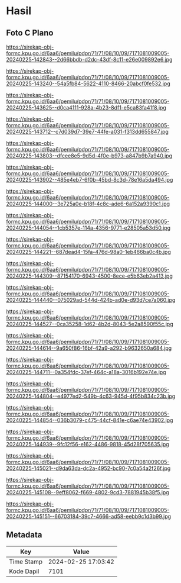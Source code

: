 # Hasil

## Foto C Plano

https://sirekap-obj-formc.kpu.go.id/6aa6/pemilu/pdpr/71/71/08/10/09/7171081009005-20240225-142843--2d66bbdb-d2dc-43df-8c11-e26e009892e6.jpg

https://sirekap-obj-formc.kpu.go.id/6aa6/pemilu/pdpr/71/71/08/10/09/7171081009005-20240225-143240--54a5fb84-5622-4110-8466-20abcf0fe532.jpg

https://sirekap-obj-formc.kpu.go.id/6aa6/pemilu/pdpr/71/71/08/10/09/7171081009005-20240225-143625--d0ca4111-928a-4b23-8df1-e5ca83fa41f8.jpg

https://sirekap-obj-formc.kpu.go.id/6aa6/pemilu/pdpr/71/71/08/10/09/7171081009005-20240225-143712--c7d039d7-39e7-44fe-a031-f313dd655847.jpg

https://sirekap-obj-formc.kpu.go.id/6aa6/pemilu/pdpr/71/71/08/10/09/7171081009005-20240225-143803--dfcee8e5-9d5d-4f0e-b973-a847b9b7a940.jpg

https://sirekap-obj-formc.kpu.go.id/6aa6/pemilu/pdpr/71/71/08/10/09/7171081009005-20240225-143902--485e4eb7-6f0b-45bd-8c3d-78e16a5da494.jpg

https://sirekap-obj-formc.kpu.go.id/6aa6/pemilu/pdpr/71/71/08/10/09/7171081009005-20240225-144000--3e725a0e-b18f-4c8c-ade6-6a152a9390c1.jpg

https://sirekap-obj-formc.kpu.go.id/6aa6/pemilu/pdpr/71/71/08/10/09/7171081009005-20240225-144054--1cb5357e-114a-4356-9771-e28505a53d50.jpg

https://sirekap-obj-formc.kpu.go.id/6aa6/pemilu/pdpr/71/71/08/10/09/7171081009005-20240225-144221--687dead4-15fa-476d-98a0-1eb466ba0c4b.jpg

https://sirekap-obj-formc.kpu.go.id/6aa6/pemilu/pdpr/71/71/08/10/09/7171081009005-20240225-144309--87154170-6943-4500-8ece-e5b63eb2a413.jpg

https://sirekap-obj-formc.kpu.go.id/6aa6/pemilu/pdpr/71/71/08/10/09/7171081009005-20240225-144440--075029ad-544d-424b-ad0e-d93d7ce7a060.jpg

https://sirekap-obj-formc.kpu.go.id/6aa6/pemilu/pdpr/71/71/08/10/09/7171081009005-20240225-144527--0ca35258-1d62-4b2d-8043-5e2a8590f55c.jpg

https://sirekap-obj-formc.kpu.go.id/6aa6/pemilu/pdpr/71/71/08/10/09/7171081009005-20240225-144614--9a650f86-16bf-42a9-a292-b9632650a684.jpg

https://sirekap-obj-formc.kpu.go.id/6aa6/pemilu/pdpr/71/71/08/10/09/7171081009005-20240225-144711--0a354fdc-37ef-464c-a18a-3016b192e74e.jpg

https://sirekap-obj-formc.kpu.go.id/6aa6/pemilu/pdpr/71/71/08/10/09/7171081009005-20240225-144804--e4977ed2-549b-4c63-945d-4f95b834c23b.jpg

https://sirekap-obj-formc.kpu.go.id/6aa6/pemilu/pdpr/71/71/08/10/09/7171081009005-20240225-144854--036b3079-c475-44cf-841e-c6ae74e43902.jpg

https://sirekap-obj-formc.kpu.go.id/6aa6/pemilu/pdpr/71/71/08/10/09/7171081009005-20240225-144939--9fc12f56-e162-4486-9818-45d28f705635.jpg

https://sirekap-obj-formc.kpu.go.id/6aa6/pemilu/pdpr/71/71/08/10/09/7171081009005-20240225-145021--d9da63da-dc2a-4952-bc90-7c0a54a2f26f.jpg

https://sirekap-obj-formc.kpu.go.id/6aa6/pemilu/pdpr/71/71/08/10/09/7171081009005-20240225-145108--9eff8062-f669-4802-9cd3-7881945b38f5.jpg

https://sirekap-obj-formc.kpu.go.id/6aa6/pemilu/pdpr/71/71/08/10/09/7171081009005-20240225-145151--66703184-39c7-4666-ad58-eebb9c1d3b99.jpg


## Metadata

| Key        | Value               |
| ---------- | ------------------- |
| Time Stamp | 2024-02-25 17:03:42 |
| Kode Dapil | 7101                |



